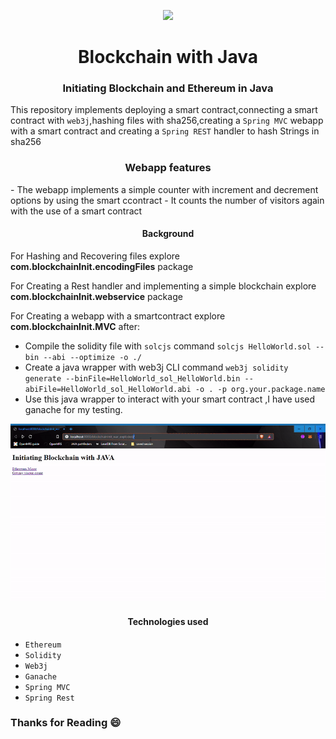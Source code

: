 <p align="center"><img src="https://image.flaticon.com/icons/png/512/2165/2165588.png" width="175"></p>
<p align="center">
</p>

<h1 align="center">Blockchain with Java</h1>
<h3 align="center">Initiating Blockchain and Ethereum in Java</h3>

This repository implements deploying a  smart contract,connecting a smart contract with `web3j`,hashing files with sha256,creating a `Spring MVC` webapp with a smart contract and creating a `Spring REST` handler to hash Strings in sha256 

<h3 align="center">Webapp features</h4>
- The webapp implements a simple counter with increment and decrement options by using the smart ccontract
- It counts the number of visitors again with the use of a smart contract


<h4 align="center">Background</h4>

For Hashing and Recovering files explore **com.blockchainInit.encodingFiles** package

For Creating a Rest handler and implementing a simple blockchain explore **com.blockchainInit.webservice** package

For Creating a webapp with a smartcontract explore **com.blockchainInit.MVC** after: 

- Compile the solidity file with `solcjs` command `solcjs HelloWorld.sol --bin --abi --optimize -o ./ `
- Create a java wrapper with web3j CLI command `web3j solidity generate --binFile=HelloWorld_sol_HelloWorld.bin --abiFile=HelloWorld_sol_HelloWorld.abi -o . -p org.your.package.name`
- Use this java wrapper to interact with your smart contract ,I have used ganache for my testing.

<img src="demo.gif" alt="demo"><br>

<h4 align="center">Technologies used</h4>

- `Ethereum`
- `Solidity`
- `Web3j` 
- `Ganache`
- `Spring MVC` 
- `Spring Rest`

### Thanks for Reading 😄
